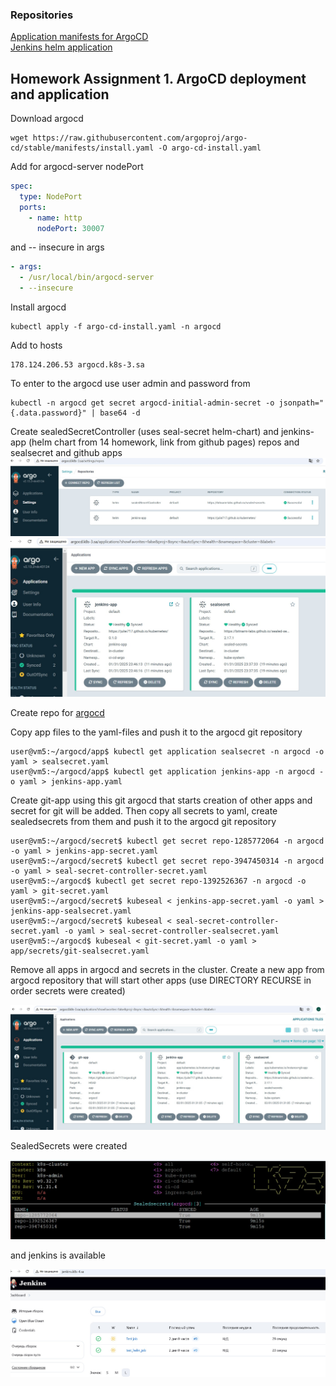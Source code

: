 ### Repositories
[Application manifests for ArgoCD](https://github.com/Julie717/argocd) \
[Jenkins helm application](https://github.com/Julie717/kubernetes/tree/14-kubernetes-application-deployment)

## Homework Assignment 1. ArgoCD deployment and application
Download argocd
```shell
wget https://raw.githubusercontent.com/argoproj/argo-cd/stable/manifests/install.yaml -O argo-cd-install.yaml
```
Add for argocd-server nodePort
```yaml
spec:
  type: NodePort
  ports:
    - name: http
      nodePort: 30007
```
and -- insecure in args
```yaml
- args:
  - /usr/local/bin/argocd-server
  - --insecure
```

Install argocd
```shell
kubectl apply -f argo-cd-install.yaml -n argocd
```

Add to hosts
```text
178.124.206.53 argocd.k8s-3.sa
```

To enter to the argocd use user admin and password from
```shell
kubectl -n argocd get secret argocd-initial-admin-secret -o jsonpath="{.data.password}" | base64 -d
```

Create sealedSecretController (uses seal-secret helm-chart) and jenkins-app (helm chart from 14 homework, link from github pages) repos
and sealsecret and github apps
![repos](../15.Kubernetes_CI_CD/pictures/1.jpg)
![apps](../15.Kubernetes_CI_CD/pictures/2.jpg)

Create repo for [argocd](https://github.com/Julie717/argocd)

Copy app files to the yaml-files and push it to the argocd git repository
```shell
user@vm5:~/argocd/app$ kubectl get application sealsecret -n argocd -o yaml > sealsecret.yaml
user@vm5:~/argocd/app$ kubectl get application jenkins-app -n argocd -o yaml > jenkins-app.yaml
```
Create git-app using this git argocd that starts creation of other apps and secret for git will be added.
Then copy all secrets to yaml, create sealedsecrets from them and push it to the argocd git repository

```shell
user@vm5:~/argocd/secret$ kubectl get secret repo-1285772064 -n argocd -o yaml > jenkins-app-secret.yaml
user@vm5:~/argocd/secret$ kubectl get secret repo-3947450314 -n argocd -o yaml > seal-secret-controller-secret.yaml
user@vm5:~/argocd$ kubectl get secret repo-1392526367 -n argocd -o yaml > git-secret.yaml
user@vm5:~/argocd/secret$ kubeseal < jenkins-app-secret.yaml -o yaml > jenkins-app-sealsecret.yaml
user@vm5:~/argocd/secret$ kubeseal < seal-secret-controller-secret.yaml -o yaml > seal-secret-controller-sealsecret.yaml
user@vm5:~/argocd$ kubeseal < git-secret.yaml -o yaml > app/secrets/git-sealsecret.yaml
```

Remove all apps in argocd and secrets in the cluster. Create a new app from argocd repository that will start other apps
(use DIRECTORY RECURSE in order secrets were created)

![result](../15.Kubernetes_CI_CD/pictures/3.jpg)

SealedSecrets were created

![sealed-secrets](../15.Kubernetes_CI_CD/pictures/4.jpg)

and jenkins is available

![jenkind](../15.Kubernetes_CI_CD/pictures/5.jpg)